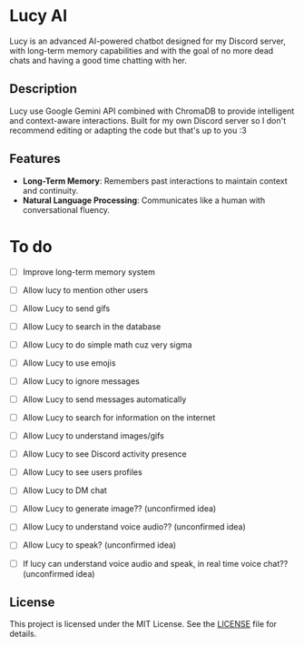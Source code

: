 # Lucy AI  

Lucy is an advanced AI-powered chatbot designed for my Discord server, with long-term memory capabilities and with the goal of no more dead chats and having a good time chatting with her.

## Description  

Lucy use Google Gemini API combined with ChromaDB to provide intelligent and context-aware interactions. Built for my own Discord server so I don't recommend editing or adapting the code but that's up to you :3

## Features  

- **Long-Term Memory**: Remembers past interactions to maintain context and continuity.  
- **Natural Language Processing**: Communicates like a human with conversational fluency.  

# To do

- [ ] Improve long-term memory system
- [ ] Allow lucy to mention other users
- [ ] Allow Lucy to send gifs
- [ ] Allow Lucy to search in the database
- [ ] Allow Lucy to do simple math cuz very sigma
- [ ] Allow Lucy to use emojis
- [ ] Allow Lucy to ignore messages
- [ ] Allow Lucy to send messages automatically
- [ ] Allow Lucy to search for information on the internet
- [ ] Allow Lucy to understand images/gifs
- [ ] Allow Lucy to see Discord activity presence
- [ ] Allow Lucy to see users profiles
- [ ] Allow Lucy to DM chat
- [ ] Allow Lucy to generate image?? (unconfirmed idea)
- [ ] Allow Lucy to understand voice audio??  (unconfirmed idea)
- [ ] Allow Lucy to speak?  (unconfirmed idea)
- [ ] If lucy can understand voice audio and speak, in real time voice chat??  (unconfirmed idea)


## License  

This project is licensed under the MIT License. See the [LICENSE](LICENSE) file for details.  